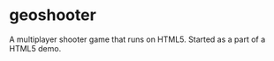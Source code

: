 geoshooter
==========
A multiplayer shooter game that runs on HTML5.
Started as a part of a HTML5 demo.
